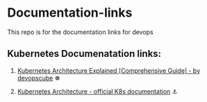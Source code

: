 # Documentation-links
This repo is for the documentation links for devops

## Kubernetes Documenatation links:

1. [Kubernetes Architecture Explained [Comprehensive Guide] - by devopscube](https://devopscube.com/kubernetes-architecture-explained/) ☸️

2. [Kubernetes Architecture - official K8s documentation](https://kubernetes.io/docs/concepts/overview/components/) ⚓️


